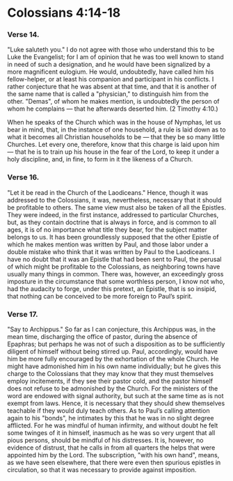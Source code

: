 # Colossians 4:14-18


### Verse 14.
 "Luke saluteth you." I do not agree with those who understand this to be Luke the Evangelist; for I am of opinion that he was too well known to stand in need of such a designation, and he would have been signalized by a more magnificent eulogium. He would, undoubtedly, have called him his fellow-helper, or at least his companion and participant in his conflicts. I rather conjecture that he was absent at that time, and that it is another of the same name that is called a "physician," to distinguish him from the other. "Demas", of whom he makes mention, is undoubtedly the person of whom he complains — that he afterwards deserted him. (2 Timothy 4:10.)

When he speaks of the Church which was in the house of Nymphas, let us bear in mind, that, in the instance of one household, a rule is laid down as to what it becomes all Christian households to be — that they be so many little Churches. Let every one, therefore, know that this charge is laid upon him — that he is to train up his house in the fear of the Lord, to keep it under a holy discipline, and, in fine, to form in it the likeness of a Church.

### Verse 16.
 "Let it be read in the Church of the Laodiceans." Hence, though it was addressed to the Colossians, it was, nevertheless, necessary that it should be profitable to others. The same view must also be taken of all the Epistles. They were indeed, in the first instance, addressed to particular Churches, but, as they contain doctrine that is always in force, and is common to all ages, it is of no importance what title they bear, for the subject matter belongs to us. It has been groundlessly supposed that the other Epistle of which he makes mention was written by Paul, and those labor under a double mistake who think that it was written by Paul to the Laodiceans. I have no doubt that it was an Epistle that had been sent to Paul, the perusal of which might be profitable to the Colossians, as neighboring towns have usually many things in common. There was, however, an exceedingly gross imposture in the circumstance that some worthless person, I know not who, had the audacity to forge, under this pretext, an Epistle, that is so insipid, that nothing can be conceived to be more foreign to Paul’s spirit.

### Verse 17.
 "Say to Archippus." So far as I can conjecture, this Archippus was, in the mean time, discharging the office of pastor, during the absence of Epaphras; but perhaps he was not of such a disposition as to be sufficiently diligent of himself without being stirred up. Paul, accordingly, would have him be more fully encouraged by the exhortation of the whole Church. He might have admonished him in his own name individually; but he gives this charge to the Colossians that they may know that they must themselves employ incitements, if they see their pastor cold, and the pastor himself does not refuse to be admonished by the Church. For the ministers of the word are endowed with signal authority, but such at the same time as is not exempt from laws. Hence, it is necessary that they should shew themselves teachable if they would duly teach others. As to Paul’s calling attention again to his "bonds", he intimates by this that he was in no slight degree afflicted. For he was mindful of human infirmity, and without doubt he felt some twinges of it in himself, inasmuch as he was so very urgent that all pious persons, should be mindful of his distresses. It is, however, no evidence of distrust, that he calls in from all quarters the helps that were appointed him by the Lord. The subscription, "with his own hand", means, as we have seen elsewhere, that there were even then spurious epistles in circulation, so that it was necessary to provide against imposition.

